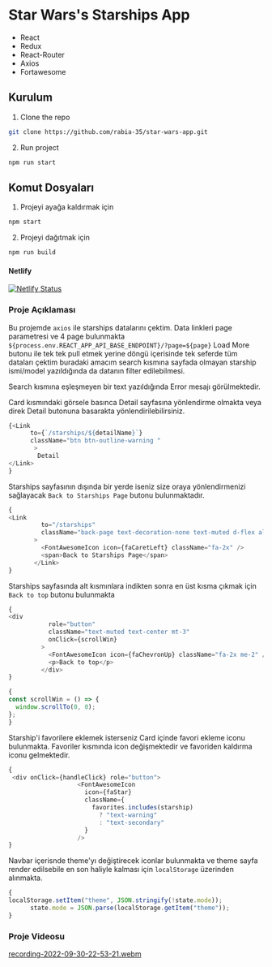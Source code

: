 # Star Wars's Starships App

* React
* Redux
* React-Router
* Axios
* Fortawesome

## Kurulum

1. Clone the repo

```sh
git clone https://github.com/rabia-35/star-wars-app.git
```

2. Run project

```sh
npm run start
```

## Komut Dosyaları

1. Projeyi ayağa kaldırmak için

```sh
npm start
```

2. Projeyi dağıtmak için

```sh
npm run build
```
#### Netlify
[![Netlify Status](https://api.netlify.com/api/v1/badges/3b0f0243-a5de-4628-a11c-6ad63bdc5616/deploy-status)](https://app.netlify.com/sites/starwars-starships-app/deploys)

### Proje Açıklaması
 Bu projemde `axios` ile starships datalarını çektim. Data linkleri page parametresi ve 4 page bulunmakta `${process.env.REACT_APP_API_BASE_ENDPOINT}/?page=${page}` Load More butonu ile tek tek pull etmek yerine döngü içerisinde tek seferde tüm dataları çektim buradaki amacım search kısmına sayfada olmayan starship ismi/model yazıldığında da datanın filter edilebilmesi.
 
 Search kısmına eşleşmeyen bir text yazıldığında Error mesajı görülmektedir.
 
Card kısmındaki görsele basınca Detail sayfasına yönlendirme olmakta veya direk Detail butonuna basarakta yönlendirilebilirsiniz.

```javascript
{<Link
      to={`/starships/${detailName}`}
      className="btn btn-outline-warning "
       >
        Detail
</Link>
} 
```
 Starships sayfasının dışında bir yerde iseniz size oraya yönlendirmenizi sağlayacak `Back to Starships Page` butonu bulunmaktadır. 
 ```javascript
 {
 <Link
          to="/starships"
          className="back-page text-decoration-none text-muted d-flex align-items-center"
        >
          <FontAwesomeIcon icon={faCaretLeft} className="fa-2x" />
          <span>Back to Starships Page</span>
        </Link>
 }
 ```
 Starships sayfasında alt kısmınlara indikten sonra en üst kısma çıkmak için `Back to top` butonu bulunmakta
 ```javascript
 {
 <div
            role="button"
            className="text-muted text-center mt-3"
            onClick={scrollWin}
          >
            <FontAwesomeIcon icon={faChevronUp} className="fa-2x me-2" />
            <p>Back to top</p>
          </div>
 }
 ```
  ```javascript
 {
const scrollWin = () => {
    window.scrollTo(0, 0);
  };
 }
 ```
 Starship'i favorilere eklemek isterseniz Card içinde favori ekleme iconu bulunmakta. Favoriler kısmında icon değişmektedir ve favoriden kaldırma iconu gelmektedir. 
 ```javascript
 {
  <div onClick={handleClick} role="button">
                    <FontAwesomeIcon
                      icon={faStar}
                      className={
                        favorites.includes(starship)
                          ? "text-warning"
                          : "text-secondary"
                      }
                    />
 }
 ```   
 Navbar içerisnde theme'yı değiştirecek iconlar bulunmakta ve theme sayfa render edilsebile en son haliyle kalması için `localStorage` üzerinden alınmakta. 
```javascript
{
localStorage.setItem("theme", JSON.stringify(!state.mode));
      state.mode = JSON.parse(localStorage.getItem("theme"));
}
```

### Proje Videosu
[recording-2022-09-30-22-53-21.webm](https://user-images.githubusercontent.com/85495654/193346808-bebf9de0-ebba-4185-87c1-39048f545a17.webm)

